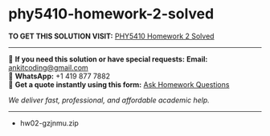 # phy5410-homework-2-solved
**TO GET THIS SOLUTION VISIT:** [PHY5410 Homework 2 Solved](https://www.ankitcodinghub.com/product/phy-5410-homework-week-2-solved/)


---

📩 **If you need this solution or have special requests:** **Email:** ankitcoding@gmail.com  
📱 **WhatsApp:** +1 419 877 7882  
📄 **Get a quote instantly using this form:** [Ask Homework Questions](https://www.ankitcodinghub.com/services/ask-homework-questions/)

*We deliver fast, professional, and affordable academic help.*

---

<ul class="ultimate-downloadable-products-list" data-product-id="116606">                <li class="ultimate-downloadable-products-name">
                    <span class="ultimate-downloadable-products-wrapper">
                        <span class="ultimate-downloadable-products-title">
                            hw02-gzjnmu.zip                        </span>
                    </span>
                </li>
            </ul>
